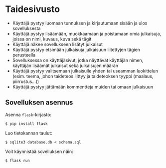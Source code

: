 # Taidesivusto
- Käyttäjä pystyy luomaan tunnuksen ja kirjautumaan sisään ja ulos sovelluksesta
- Käyttäjä pystyy lisäämään, muokkaamaan ja poistamaan omia julkaisuja, joissa on nimi, kuvaus, kuva sekä tägit
- Käyttäjä näkee sovellukseen lisätyt julkaisut
- Käyttäjä pystyy etsimään julkaisuja julkaisuun liitettyjen tägien perusteella
- Sovelluksessa on käyttäjäsivut, jotka näyttävät käyttäjän nimen, käyttäjän lisäämät julkaisut sekä julkaisujen määrän
- Käyttäjä pystyy valitsemaan julkaisulle yhden tai useamman luokittelun (esim. teema, johon taideteos liittyy ja taideteoksen tyyppi (maalaus, piirrustus...))
- Käyttäjä pystyy jättämään kommentteja muiden tai omaan julkaisuun


## Sovelluksen asennus

Asenna `flask`-kirjasto:

```
$ pip install flask
```

Luo tietokannan taulut:

```
$ sqlite3 database.db < schema.sql
```

Voit käynnistää sovelluksen näin:

```
$ flask run
```

